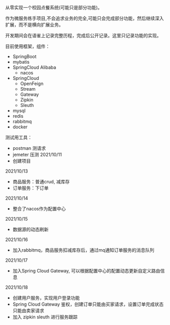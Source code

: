从零实现一个校园点餐系统(可能只是部分功能)。

作为微服务练手项目,不会追求业务的完全,可能只会完成部分功能，然后继续深入扩展，而不是横向扩展业务。

开发期间会在语雀上记录完整历程，完成后公开记录。这里只记录功能的实现。

目前使用框架，组件：
* SpringBoot
* mybatis
* SpringCloud Alibaba
  * nacos
* SpringCloud
  * OpenFeign
  * Stream
  * Gateway
  * Zipkin
  * Sleuth
* mysql
* redis
* rabbitmq
* docker

测试用工具：
* postman 测请求
* jemeter 压测
2021/10/11
* 创建项目

2021/10/13
* 商品服务：普通crud, 减库存
* 订单服务：下订单

2021/10/14
* 整合了nacos作为配置中心

2021/10/15
* 数据源的动态刷新

2021/10/16
* 加入rabbitmq，商品服务扣减库存后，通过mq通知订单服务的消息队列

2021/10/17
* 加入Spring Cloud Gateway, 可以根据配置中心的配置动态更新自定义路由信息

2021/10/18
* 创建用户服务，实现用户登录功能
* Spring Cloud Gateway 鉴权，创建订单只能由买家请求，设置订单完成状态只能由卖家请求
* 加入 zipkin sleuth 进行服务跟踪



